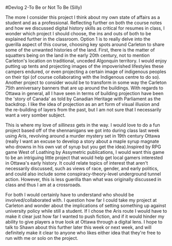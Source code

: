 #Devlog 2-To Be or Not To Be (Silly)

The more I consider this project I think about my own state of affairs as a student and as a professional. Reflecting further on both the course notes and how we discussed digital history skills as critical for resumes in class, I wonder which project I should choose, the ins and outs of both to be explained further in the classroom. Option 1 is to really delve into the guerilla aspect of this course, choosing key spots around Carleton to share some of the unwanted histories of the land. First, there is the matter of squatters being on the land in the early 20th century, not to mention Carleton's location on traditional, unceded Algonquin territory. I would enjoy putting up tents and projecting images of the impoverished lifestyles these campers endured, or even projecting a certain image of indigenous peoples on their tipi (of course collaborating with the Indigenous centre to do so). Another project to consider would be to transform in some way the Carleton 75th anniversary banners that are up around the buildings. With regards to Ottawa in general, all I have seen in terms of building projection have been the 'story of Canada' as told by Canadian Heritage with Parliament as the backdrop. I like the idea of projection as an art form of visual illusion and the re-building of layers from the past, but I am not sure that I necessarily want a very somber subject.

This is where my love of *silliness* gets in the way. I would love to do a fun project based off of the shennanigans we got into during class last week using Aris, revolving around a murder mystery set in 19th century Ottawa (really I want an excuse to develop a story about a maple syrup magnate who drowns in his own vat of syrup but you get the idea).Inspired by RPG game West of Loathing by Assymetric publications, I would want this game to be an intriguing little project that would help get local gamers interested in Ottawa's early history. It could relate topics of interest that aren't necessarily discussed, such as views of race, gender, and early politics, and could also include some conspiracy-theory-level underground tunnel action. However, this is less guerilla than what was originally discussed in class and thus I am at a crossroads.

 For both I would certainly have to understand who should be involved/collaborated with. I question how far I could take my project at Carleton and wonder about the implications of setting something up against university policy while still a student. If I chose the Aris route I would have to make it clear just how far I wanted to push fiction, and if it would hinder my ability to give players a true look at Ottawa through a digital lens. I hope to talk to Shawn about this further later this week or next week, and will definitely make it clear to anyone who likes either idea that they're free to run with me or solo on the project.
